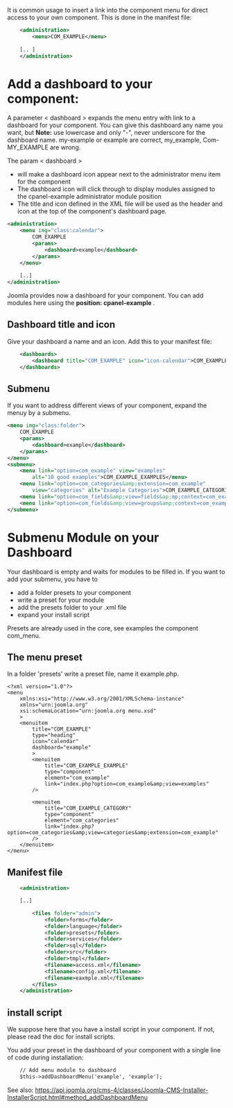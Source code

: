 It is common usage to insert a link into the component menu for direct access to your own component.
This is done in the manifest file: 

```xml title="Menu item Component in example.xml "
    <administration>
	    <menu>COM_EXAMPLE</menu>
	
	[.. ]
	</administration>
```
Add a dashboard to your component:
==================================

A parameter < dashboard > expands the menu entry with link to a dashboard for your component. You can give this dashboard any name you want, but <strong> Note:</strong> use lowercase and only "-", never underscore for the dashboard name. 
my-example or example are correct, my_example, Com-MY_EXAMPLE are wrong.

The param < dashboard > 
- will make a dashboard icon appear next to the administrator menu item for the component
- The dashboard icon will click through to display modules assigned to the cpanel-example administrator module position
- The title and icon defined in the XML file will be used as the header and icon at the top of the component's dashboard page.

```xml title="Dashboard Link "
<administration>
	<menu img="class:calendar">
		COM_EXAMPLE
		<params>
			<dashboard>example</dashboard>
		</params>
	</menu>
	
	[..]
</administration>
```
Joomla provides now a dashboard for your component. You can add modules here using the <strong> position: cpanel-example </strong>. 

## Dashboard title and icon 

Give your dashboard a name and an icon. Add this to your manifest file:

```xml title="Dashpoard title and icon"
    <dashboards>
		<dashboard title="COM_EXAMPLE" icon="icon-calendar">COM_EXAMPLE_DASHBOARD_NAME</dashboard>
	</dashboards>
```

## Submenu
If you want to address different views of your component, expand the menuy by a submenu.  

```xml title="Submenu items"
<menu img="class:folder">
	COM_EXAMPLE
	<params>
		<dashboard>example</dashboard>
	</params>
</menu>
<submenu>
	<menu link="option=com_example" view="examples"
		alt="10 good examples">COM_EXAMPLE_EXAMPLES</menu>
	<menu link="option=com_categories&amp;extension=com_example"
		view="categories" alt="Example Categories">COM_EXAMPLE_CATEGORIES</menu>
	<menu link="option=com_fields&amp;view=fields&ap;mp;context=com_example_example">COM_EXAMPLE_FIELDS</menu>
	<menu link="option=com_fields&amp;view=groups&amp;context=com_example_example">>COM_EXAMPLE_FIELDGROUPS</menu>
</submenu>
```

# Submenu Module on your Dashboard

Your dashboard is empty and waits for modules to be filled in. If you want to add your submenu, you have to
- add a folder presets to your component
- write a preset for your module
- add the presets folder to your .xml file
- expand your install script

Presets are already used in the core, see examples the component com_menu.

## The menu preset

In a folder 'presets' write a preset file, name it example.php. 

``` HTMLx title="presets/example.xml"
<?xml version="1.0"?>
<menu
	xmlns:xsi="http://www.w3.org/2001/XMLSchema-instance"
	xmlns="urn:joomla.org"
	xsi:schemaLocation="urn:joomla.org menu.xsd"
	>
	<menuitem
		title="COM_EXAMPLE"
		type="heading"
		icon="calendar"
		dashboard="example"
		>
		<menuitem
			title="COM_EXAMPLE_EXAMPLE"
			type="component"
			element="com_example"
			link="index.php?option=com_example&amp;view=examples"
		/>

		<menuitem
			title="COM_EXAMPLE_CATEGORY"
			type="component"
			element="com_categories"
			link="index.php?option=com_categories&amp;view=categories&amp;extension=com_example"
		/>
	</menuitem>
</menu>
```


## Manifest file

```xml title="New folder in example.xml
	<administration>

    [..]

		<files folder="admin">
            <folder>forms</folder>
			<folder>language</folder>
            <folder>presets</folder>
			<folder>services</folder>
			<folder>sql</folder>
			<folder>src</folder>
            <folder>tmpl</folder>
            <filename>access.xml</filename>
            <filename>config.xml</filename>
			<filename>eaxmple.xml</filename>
		</files>
	</administration>
```

## install script

We suppose here that you have a install script in your component. If not, please read the doc for install scripts.

You add your preset in the dashboard of your component with a single line of code during installation: 

```xml title="installation script"
    // Add menu module to dashboard 
    $this->addDashboardMenu('example', 'example');
```

See also: https://api.joomla.org/cms-4/classes/Joomla-CMS-Installer-InstallerScript.html#method_addDashboardMenu

